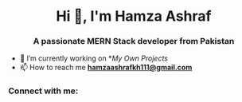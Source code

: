 <h1 align="center">Hi 👋, I'm Hamza Ashraf</h1>
<h3 align="center">A passionate MERN Stack developer from Pakistan</h3>







- 🔭 I’m currently working on **My Own Projects*
- 📫 How to reach me **hamzaashrafkh111@gmail.com**

<h3 align="left">Connect with me:</h3>
<p align="left">


</p>




